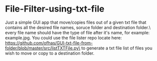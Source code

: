 # File-Filter-using-txt-file

Just a simple GUI app that move/copies files out of a given txt file that contains all the desired file names, soruce folder and destination folder.\ every file name should have the type of file after it's name, for example: example.jpg.
You could use the file lister repo locate here: https://github.com/ofhas/GUI-txt-file-from-folder/blob/master/src/listTXTFile.py\ to generate a txt file list of files you wish to move or copy to a destination folder.


